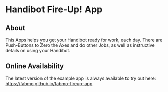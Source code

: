 # Handibot Fire-Up! App

## About
This Apps helps you get your Handibot ready for work, each day. There are Push-Buttons to Zero the Axes and do other Jobs, as well as instructive details on using your Handibot.

## Online Availability
The latest version of the example app is always available to try out here: https://fabmo.github.io/fabmo-fireup-app

